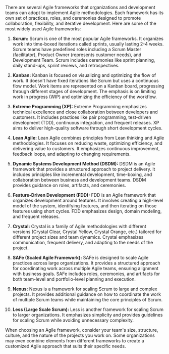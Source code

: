 There are several Agile frameworks that organizations and development teams can adopt to implement Agile methodologies. Each framework has its own set of practices, roles, and ceremonies designed to promote collaboration, flexibility, and iterative development. Here are some of the most widely used Agile frameworks:

1. **Scrum:**
   Scrum is one of the most popular Agile frameworks. It organizes work into time-boxed iterations called sprints, usually lasting 2-4 weeks. Scrum teams have predefined roles including a Scrum Master (facilitator), Product Owner (represents customer needs), and Development Team. Scrum includes ceremonies like sprint planning, daily stand-ups, sprint reviews, and retrospectives.

2. **Kanban:**
   Kanban is focused on visualizing and optimizing the flow of work. It doesn't have fixed iterations like Scrum but uses a continuous flow model. Work items are represented on a Kanban board, progressing through different stages of development. The emphasis is on limiting work in progress (WIP) and optimizing the efficiency of the workflow.

3. **Extreme Programming (XP):**
   Extreme Programming emphasizes technical excellence and close collaboration between developers and customers. It includes practices like pair programming, test-driven development (TDD), continuous integration, and frequent releases. XP aims to deliver high-quality software through short development cycles.

4. **Lean Agile:**
   Lean Agile combines principles from Lean thinking and Agile methodologies. It focuses on reducing waste, optimizing efficiency, and delivering value to customers. It emphasizes continuous improvement, feedback loops, and adapting to changing requirements.

5. **Dynamic Systems Development Method (DSDM):**
   DSDM is an Agile framework that provides a structured approach to project delivery. It includes principles like incremental development, time-boxing, and collaboration between business and development teams. DSDM provides guidance on roles, artifacts, and ceremonies.

6. **Feature-Driven Development (FDD):**
   FDD is an Agile framework that organizes development around features. It involves creating a high-level model of the system, identifying features, and then iterating on those features using short cycles. FDD emphasizes design, domain modeling, and frequent releases.

7. **Crystal:**
   Crystal is a family of Agile methodologies with different versions (Crystal Clear, Crystal Yellow, Crystal Orange, etc.) tailored for different project sizes and team dynamics. Crystal emphasizes communication, frequent delivery, and adapting to the needs of the project.

8. **SAFe (Scaled Agile Framework):**
   SAFe is designed to scale Agile practices across large organizations. It provides a structured approach for coordinating work across multiple Agile teams, ensuring alignment with business goals. SAFe includes roles, ceremonies, and artifacts for both team-level and portfolio-level planning and execution.

9. **Nexus:**
   Nexus is a framework for scaling Scrum to large and complex projects. It provides additional guidance on how to coordinate the work of multiple Scrum teams while maintaining the core principles of Scrum.

10. **Less (Large Scale Scrum):**
    Less is another framework for scaling Scrum to larger organizations. It emphasizes simplicity and provides guidelines for scaling Scrum while avoiding unnecessary complexity.

When choosing an Agile framework, consider your team's size, structure, culture, and the nature of the projects you work on. Some organizations may even combine elements from different frameworks to create a customized Agile approach that suits their specific needs.